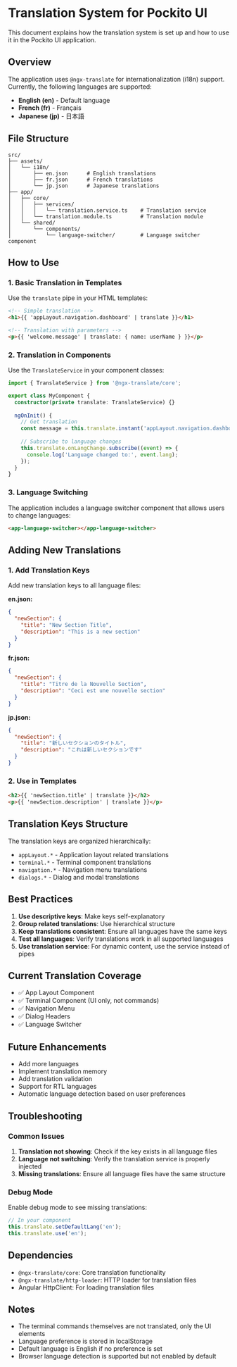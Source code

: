 # Translation System for Pockito UI

This document explains how the translation system is set up and how to use it in the Pockito UI application.

## Overview

The application uses `@ngx-translate` for internationalization (i18n) support. Currently, the following languages are supported:

- **English (en)** - Default language
- **French (fr)** - Français
- **Japanese (jp)** - 日本語

## File Structure

```
src/
├── assets/
│   └── i18n/
│       ├── en.json      # English translations
│       ├── fr.json      # French translations
│       └── jp.json      # Japanese translations
├── app/
│   ├── core/
│   │   ├── services/
│   │   │   └── translation.service.ts    # Translation service
│   │   └── translation.module.ts         # Translation module
│   └── shared/
│       └── components/
│           └── language-switcher/        # Language switcher component
```

## How to Use

### 1. Basic Translation in Templates

Use the `translate` pipe in your HTML templates:

```html
<!-- Simple translation -->
<h1>{{ 'appLayout.navigation.dashboard' | translate }}</h1>

<!-- Translation with parameters -->
<p>{{ 'welcome.message' | translate: { name: userName } }}</p>
```

### 2. Translation in Components

Use the `TranslateService` in your component classes:

```typescript
import { TranslateService } from '@ngx-translate/core';

export class MyComponent {
  constructor(private translate: TranslateService) {}
  
  ngOnInit() {
    // Get translation
    const message = this.translate.instant('appLayout.navigation.dashboard');
    
    // Subscribe to language changes
    this.translate.onLangChange.subscribe((event) => {
      console.log('Language changed to:', event.lang);
    });
  }
}
```

### 3. Language Switching

The application includes a language switcher component that allows users to change languages:

```html
<app-language-switcher></app-language-switcher>
```

## Adding New Translations

### 1. Add Translation Keys

Add new translation keys to all language files:

**en.json:**
```json
{
  "newSection": {
    "title": "New Section Title",
    "description": "This is a new section"
  }
}
```

**fr.json:**
```json
{
  "newSection": {
    "title": "Titre de la Nouvelle Section",
    "description": "Ceci est une nouvelle section"
  }
}
```

**jp.json:**
```json
{
  "newSection": {
    "title": "新しいセクションのタイトル",
    "description": "これは新しいセクションです"
  }
}
```

### 2. Use in Templates

```html
<h2>{{ 'newSection.title' | translate }}</h2>
<p>{{ 'newSection.description' | translate }}</p>
```

## Translation Keys Structure

The translation keys are organized hierarchically:

- `appLayout.*` - Application layout related translations
- `terminal.*` - Terminal component translations
- `navigation.*` - Navigation menu translations
- `dialogs.*` - Dialog and modal translations

## Best Practices

1. **Use descriptive keys**: Make keys self-explanatory
2. **Group related translations**: Use hierarchical structure
3. **Keep translations consistent**: Ensure all languages have the same keys
4. **Test all languages**: Verify translations work in all supported languages
5. **Use translation service**: For dynamic content, use the service instead of pipes

## Current Translation Coverage

- ✅ App Layout Component
- ✅ Terminal Component (UI only, not commands)
- ✅ Navigation Menu
- ✅ Dialog Headers
- ✅ Language Switcher

## Future Enhancements

- Add more languages
- Implement translation memory
- Add translation validation
- Support for RTL languages
- Automatic language detection based on user preferences

## Troubleshooting

### Common Issues

1. **Translation not showing**: Check if the key exists in all language files
2. **Language not switching**: Verify the translation service is properly injected
3. **Missing translations**: Ensure all language files have the same structure

### Debug Mode

Enable debug mode to see missing translations:

```typescript
// In your component
this.translate.setDefaultLang('en');
this.translate.use('en');
```

## Dependencies

- `@ngx-translate/core`: Core translation functionality
- `@ngx-translate/http-loader`: HTTP loader for translation files
- Angular HttpClient: For loading translation files

## Notes

- The terminal commands themselves are not translated, only the UI elements
- Language preference is stored in localStorage
- Default language is English if no preference is set
- Browser language detection is supported but not enabled by default
